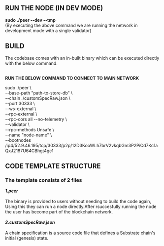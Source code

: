 <h2>RUN THE NODE (IN DEV MODE)</h2>
<b>sudo ./peer --dev --tmp</b>
<br>
(By executing the above command we are running the network in development mode with a single validator)
<br>

<h2>BUILD</h2>
The codebase comes with an in-built binary which can be executed directly with the below command.
<br>
<br>

<b>RUN THE BELOW COMMAND TO CONNECT TO MAIN NETWORK</b>
<br>

sudo ./peer  \ </br> 
--base-path  "path-to-store-db" \ </br> 
--chain ./customSpecRaw.json \ </br> 
--port 30333 \ </br> 
--ws-external \ </br> 
--rpc-external \ </br>
--rpc-cors all  --no-telemetry \ </br>
--validator   \ </br>
--rpc-methods Unsafe \ </br>
--name "node-name"   \ </br>
--bootnodes /ip4/52.9.46.195/tcp/30333/p2p/12D3KooWLh7brV2vkqbGm3P2PiCd7Kc1aQxJ2187U64CBhgt4gc1


<h2>CODE TEMPLATE STRUCTURE</h2>
<b><h3>The template consists of 2 files</h3></b>
<b><i>1.peer</i></b>
<br>
<br>
   The binary is provided to users without needing to build the code again, Using this they can run a node directly.After rsuccesfully running the node the user has become part of the blockchain        network.
   <br>
   <br>
<b><i>2.customSpecRaw.json</i></b>
<br>
<br>
   A chain specification is a source code file that defines a Substrate chain's initial (genesis) state. 

